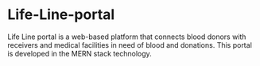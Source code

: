 # Life-Line-portal
Life Line portal is a web-based platform that connects blood donors with receivers   and   medical facilities in need of blood and   donations. This portal is developed in the MERN stack technology.

